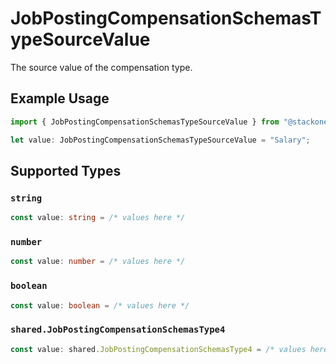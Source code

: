 # JobPostingCompensationSchemasTypeSourceValue

The source value of the compensation type.

## Example Usage

```typescript
import { JobPostingCompensationSchemasTypeSourceValue } from "@stackone/stackone-client-ts/sdk/models/shared";

let value: JobPostingCompensationSchemasTypeSourceValue = "Salary";
```

## Supported Types

### `string`

```typescript
const value: string = /* values here */
```

### `number`

```typescript
const value: number = /* values here */
```

### `boolean`

```typescript
const value: boolean = /* values here */
```

### `shared.JobPostingCompensationSchemasType4`

```typescript
const value: shared.JobPostingCompensationSchemasType4 = /* values here */
```

